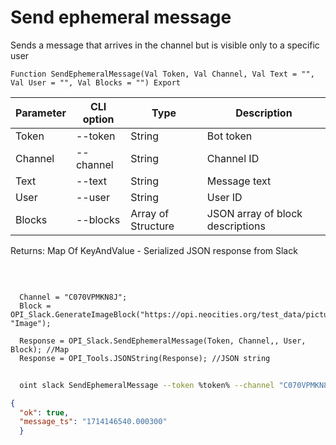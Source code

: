 ﻿---
sidebar_position: 2
---

# Send ephemeral message
Sends a message that arrives in the channel but is visible only to a specific user



`Function SendEphemeralMessage(Val Token, Val Channel, Val Text = "", Val User = "", Val Blocks = "") Export`

  | Parameter | CLI option | Type | Description |
  |-|-|-|-|
  | Token | --token | String | Bot token |
  | Channel | --channel | String | Channel ID |
  | Text | --text | String | Message text |
  | User | --user | String | User ID |
  | Blocks | --blocks | Array of Structure | JSON array of block descriptions |

  
  Returns:  Map Of KeyAndValue - Serialized JSON response from Slack

<br/>




```bsl title="Code example"
  
  Channel = "C070VPMKN8J";
  Block = OPI_Slack.GenerateImageBlock("https://opi.neocities.org/test_data/picture.jpg", "Image");
  
  Response = OPI_Slack.SendEphemeralMessage(Token, Channel,, User, Block); //Map
  Response = OPI_Tools.JSONString(Response); //JSON string
```



```sh title="CLI command example"
    
  oint slack SendEphemeralMessage --token %token% --channel "C070VPMKN8J" --text %text% --user %user% --blocks %blocks%

```

```json title="Result"
{
  "ok": true,
  "message_ts": "1714146540.000300"
  }
```
